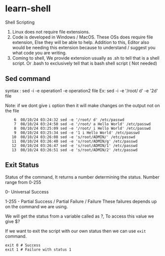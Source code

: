 # learn-shell

Shell Scripting

1. Linux does not require file extensions.
2. Code is developed in Windows / MacOS. These OSs does require file extension, Else they will be able to help. Addition to this, Editor also would be needing this extension because to understand / suggest you what code you are writing.
3. Coming to shell, We provide extension usually as .sh to tell that is a shell script. Or .bash to exclusively tell that is bash shell script ( Not needed)


## Sed command 
syntax : sed -i -e operation1 -e operation2 file 
Ex: sed -i -e '/root/ d' -e '2d' file

Note: if we dont give `i` option then it will make changes on the output not on the file 

```shell
    6  08/10/24 03:24:32 sed -e '/root/ d' /etc/passwd
    7  08/10/24 03:24:50 sed -e '/root/ a Hello World' /etc/passwd
    8  08/10/24 03:25:09 sed -e '/root/ i Hello World' /etc/passwd
    9  08/10/24 03:25:34 sed -e '1 i Hello World' /etc/passwd
   10  08/10/24 03:26:08 sed -e 's/root/ADMIN/' /etc/passwd
   11  08/10/24 03:26:40 sed -e 's/root/ADMIN/g' /etc/passwd
   12  08/10/24 03:26:47 sed -e 's/root/ADMIN/1' /etc/passwd
   13  08/10/24 03:26:51 sed -e 's/root/ADMIN/2' /etc/passwd
```

## Exit Status

Status of the command, It returns a number determining the status.
Number range from 0-255 

0- Universal Success 

1-255 - Partial Success / Partial Failure / Failure
These failures depends up on the command we are using.

We will get the status from a variable called as ?, To access this value we give $? 

If we want to exit the script with our own status then we can use `exit` command. 

```shell 
exit 0 # Success 
exit 1 # Failure with status 1 
```
